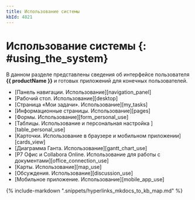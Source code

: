 ```yaml
---
title: Использование системы
kbId: 4821
---
```


# Использование системы {: #using_the_system}

В данном разделе представлены сведения об интерфейсе пользователя **{{ productName }}** и готовых приложений для конечных пользователей.

- [Панель навигации. Использование][navigation_panel]
- [Рабочий стол. Использование][desktop]
- [Страница «Мои задачи». Использование][my_tasks]
- [Информационные страницы. Использование][pages]
- [Формы. Использование][form_personal_use]
- [Таблицы. Использование и персональная настройка ][table_personal_use]
- [Карточки. Использование в браузере и мобильном приложении][cards_view]
- [Диаграмма Ганта. Использование][gantt_chart_use]
- [Р7 Офис и Collabora Online. Использование для работы с документами][office_connection_use]
- [Карты. Использование][map_use]
- [Обсуждения. Использование][discussion_use]
- [Мобильное приложение. Использование][mobile_app_use]

{% include-markdown ".snippets/hyperlinks_mkdocs_to_kb_map.md" %}
